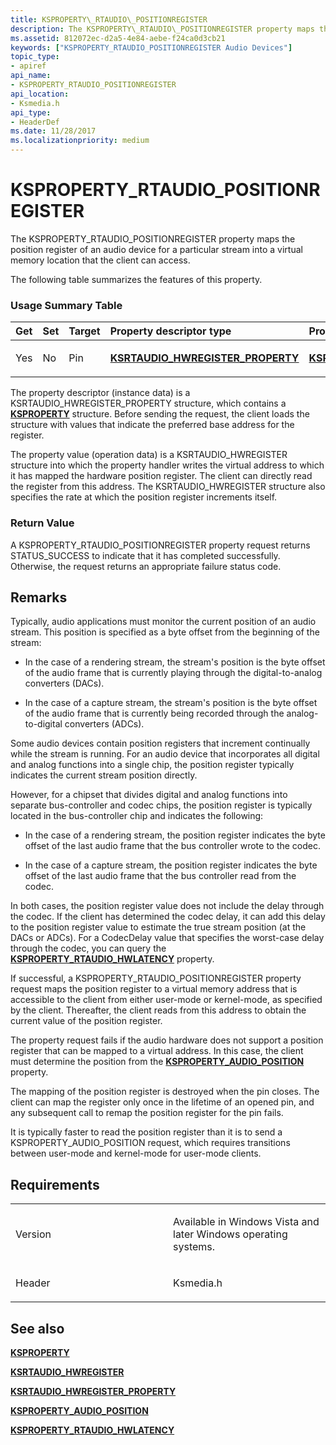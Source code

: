```yaml
---
title: KSPROPERTY\_RTAUDIO\_POSITIONREGISTER
description: The KSPROPERTY\_RTAUDIO\_POSITIONREGISTER property maps the position register of an audio device for a particular stream into a virtual memory location that the client can access.The following table summarizes the features of this property.
ms.assetid: 812072ec-d2a5-4e84-aebe-f24ca0d3cb21
keywords: ["KSPROPERTY_RTAUDIO_POSITIONREGISTER Audio Devices"]
topic_type:
- apiref
api_name:
- KSPROPERTY_RTAUDIO_POSITIONREGISTER
api_location:
- Ksmedia.h
api_type:
- HeaderDef
ms.date: 11/28/2017
ms.localizationpriority: medium
---
```


# KSPROPERTY\_RTAUDIO\_POSITIONREGISTER


The KSPROPERTY\_RTAUDIO\_POSITIONREGISTER property maps the position register of an audio device for a particular stream into a virtual memory location that the client can access.

The following table summarizes the features of this property.

### <span id="Usage_Summary_Table"></span><span id="usage_summary_table"></span><span id="USAGE_SUMMARY_TABLE"></span>Usage Summary Table

<table>
<colgroup>
<col width="20%" />
<col width="20%" />
<col width="20%" />
<col width="20%" />
<col width="20%" />
</colgroup>
<thead>
<tr class="header">
<th align="left">Get</th>
<th align="left">Set</th>
<th align="left">Target</th>
<th align="left">Property descriptor type</th>
<th align="left">Property value type</th>
</tr>
</thead>
<tbody>
<tr class="odd">
<td align="left"><p>Yes</p></td>
<td align="left"><p>No</p></td>
<td align="left"><p>Pin</p></td>
<td align="left"><p><a href="https://docs.microsoft.com/windows-hardware/drivers/ddi/ksmedia/ns-ksmedia-ksrtaudio_hwregister_property" data-raw-source="[&lt;strong&gt;KSRTAUDIO_HWREGISTER_PROPERTY&lt;/strong&gt;](https://docs.microsoft.com/windows-hardware/drivers/ddi/ksmedia/ns-ksmedia-ksrtaudio_hwregister_property)"><strong>KSRTAUDIO_HWREGISTER_PROPERTY</strong></a></p></td>
<td align="left"><p><a href="https://docs.microsoft.com/windows-hardware/drivers/ddi/ksmedia/ns-ksmedia-ksrtaudio_hwregister" data-raw-source="[&lt;strong&gt;KSRTAUDIO_HWREGISTER&lt;/strong&gt;](https://docs.microsoft.com/windows-hardware/drivers/ddi/ksmedia/ns-ksmedia-ksrtaudio_hwregister)"><strong>KSRTAUDIO_HWREGISTER</strong></a></p></td>
</tr>
</tbody>
</table>

 

The property descriptor (instance data) is a KSRTAUDIO\_HWREGISTER\_PROPERTY structure, which contains a [**KSPROPERTY**](https://docs.microsoft.com/previous-versions/ff564262(v=vs.85)) structure. Before sending the request, the client loads the structure with values that indicate the preferred base address for the register.

The property value (operation data) is a KSRTAUDIO\_HWREGISTER structure into which the property handler writes the virtual address to which it has mapped the hardware position register. The client can directly read the register from this address. The KSRTAUDIO\_HWREGISTER structure also specifies the rate at which the position register increments itself.

### <span id="Return_Value"></span><span id="return_value"></span><span id="RETURN_VALUE"></span>Return Value

A KSPROPERTY\_RTAUDIO\_POSITIONREGISTER property request returns STATUS\_SUCCESS to indicate that it has completed successfully. Otherwise, the request returns an appropriate failure status code.

Remarks
-------

Typically, audio applications must monitor the current position of an audio stream. This position is specified as a byte offset from the beginning of the stream:

-   In the case of a rendering stream, the stream's position is the byte offset of the audio frame that is currently playing through the digital-to-analog converters (DACs).

-   In the case of a capture stream, the stream's position is the byte offset of the audio frame that is currently being recorded through the analog-to-digital converters (ADCs).

Some audio devices contain position registers that increment continually while the stream is running. For an audio device that incorporates all digital and analog functions into a single chip, the position register typically indicates the current stream position directly.

However, for a chipset that divides digital and analog functions into separate bus-controller and codec chips, the position register is typically located in the bus-controller chip and indicates the following:

-   In the case of a rendering stream, the position register indicates the byte offset of the last audio frame that the bus controller wrote to the codec.

-   In the case of a capture stream, the position register indicates the byte offset of the last audio frame that the bus controller read from the codec.

In both cases, the position register value does not include the delay through the codec. If the client has determined the codec delay, it can add this delay to the position register value to estimate the true stream position (at the DACs or ADCs). For a CodecDelay value that specifies the worst-case delay through the codec, you can query the [**KSPROPERTY\_RTAUDIO\_HWLATENCY**](ksproperty-rtaudio-hwlatency.md) property.

If successful, a KSPROPERTY\_RTAUDIO\_POSITIONREGISTER property request maps the position register to a virtual memory address that is accessible to the client from either user-mode or kernel-mode, as specified by the client. Thereafter, the client reads from this address to obtain the current value of the position register.

The property request fails if the audio hardware does not support a position register that can be mapped to a virtual address. In this case, the client must determine the position from the [**KSPROPERTY\_AUDIO\_POSITION**](ksproperty-audio-position.md) property.

The mapping of the position register is destroyed when the pin closes. The client can map the register only once in the lifetime of an opened pin, and any subsequent call to remap the position register for the pin fails.

It is typically faster to read the position register than it is to send a KSPROPERTY\_AUDIO\_POSITION request, which requires transitions between user-mode and kernel-mode for user-mode clients.

Requirements
------------

<table>
<colgroup>
<col width="50%" />
<col width="50%" />
</colgroup>
<tbody>
<tr class="odd">
<td align="left"><p>Version</p></td>
<td align="left"><p>Available in Windows Vista and later Windows operating systems.</p></td>
</tr>
<tr class="even">
<td align="left"><p>Header</p></td>
<td align="left">Ksmedia.h</td>
</tr>
</tbody>
</table>

## <span id="see_also"></span>See also


[**KSPROPERTY**](https://docs.microsoft.com/previous-versions/ff564262(v=vs.85))

[**KSRTAUDIO\_HWREGISTER**](https://docs.microsoft.com/windows-hardware/drivers/ddi/ksmedia/ns-ksmedia-ksrtaudio_hwregister)

[**KSRTAUDIO\_HWREGISTER\_PROPERTY**](https://docs.microsoft.com/windows-hardware/drivers/ddi/ksmedia/ns-ksmedia-ksrtaudio_hwregister_property)

[**KSPROPERTY\_AUDIO\_POSITION**](ksproperty-audio-position.md)

[**KSPROPERTY\_RTAUDIO\_HWLATENCY**](ksproperty-rtaudio-hwlatency.md)

 

 






